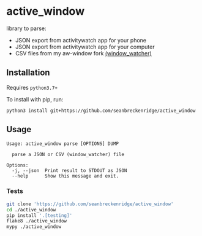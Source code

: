 # active_window

library to parse:

- JSON export from activitywatch app for your phone
- JSON export from activitywatch app for your computer
- CSV files from my aw-window fork [(window_watcher)](https://github.com/seanbreckenridge/aw-watcher-window)

## Installation

Requires `python3.7+`

To install with pip, run:

```
python3 install git+https://github.com/seanbreckenridge/active_window
```

## Usage

```
Usage: active_window parse [OPTIONS] DUMP

  parse a JSON or CSV (window_watcher) file

Options:
  -j, --json  Print result to STDOUT as JSON
  --help      Show this message and exit.
```

### Tests

```bash
git clone 'https://github.com/seanbreckenridge/active_window'
cd ./active_window
pip install '.[testing]'
flake8 ./active_window
mypy ./active_window
```
